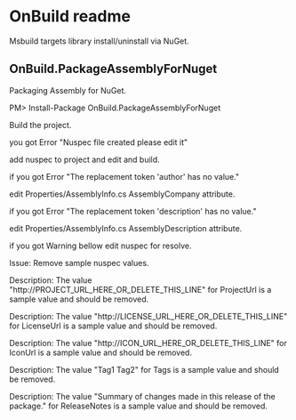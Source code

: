 # OnBuild readme

 Msbuild targets library install/uninstall via NuGet.

## OnBuild.PackageAssemblyForNuget

 Packaging Assembly for NuGet.

PM> Install-Package OnBuild.PackageAssemblyForNuget 

Build the project.

  you got Error "Nuspec file created please edit it"

 add nuspec to project and edit and build.

if you got Error "The replacement token 'author' has no value."

  edit Properties/AssemblyInfo.cs AssemblyCompany attribute.

if you got Error "The replacement token 'description' has no value."

  edit Properties/AssemblyInfo.cs AssemblyDescription attribute.

if you got Warning bellow edit nuspec for resolve.

  Issue: Remove sample nuspec values.

  Description: The value "http://PROJECT_URL_HERE_OR_DELETE_THIS_LINE" for ProjectUrl is a sample value and should be removed.

  Description: The value "http://LICENSE_URL_HERE_OR_DELETE_THIS_LINE" for LicenseUrl is a sample value and should be removed.

  Description: The value "http://ICON_URL_HERE_OR_DELETE_THIS_LINE" for IconUrl is a sample value and should be removed.	

  Description: The value "Tag1 Tag2" for Tags is a sample value and should be removed.

  Description: The value "Summary of changes made in this release of the package." for ReleaseNotes is a sample value and should be removed.

